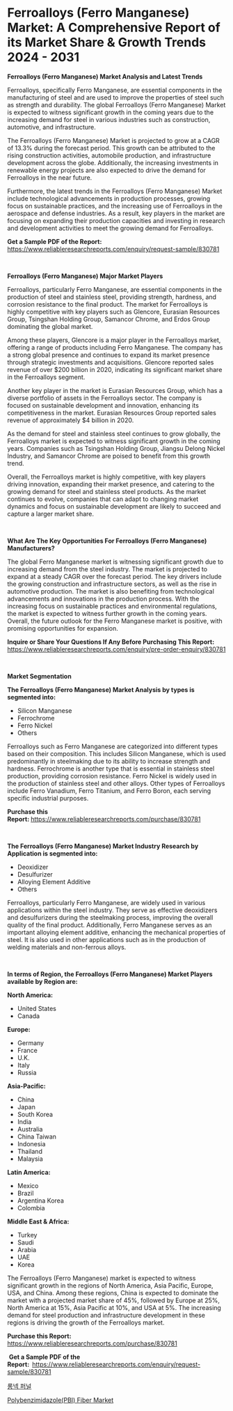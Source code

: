 <p><h1>Ferroalloys (Ferro Manganese) Market: A Comprehensive Report of its Market Share & Growth Trends 2024 - 2031</h1></p><p><strong>Ferroalloys (Ferro Manganese) Market Analysis and Latest Trends</strong></p>
<p><p>Ferroalloys, specifically Ferro Manganese, are essential components in the manufacturing of steel and are used to improve the properties of steel such as strength and durability. The global Ferroalloys (Ferro Manganese) Market is expected to witness significant growth in the coming years due to the increasing demand for steel in various industries such as construction, automotive, and infrastructure.</p><p>The Ferroalloys (Ferro Manganese) Market is projected to grow at a CAGR of 13.3% during the forecast period. This growth can be attributed to the rising construction activities, automobile production, and infrastructure development across the globe. Additionally, the increasing investments in renewable energy projects are also expected to drive the demand for Ferroalloys in the near future.</p><p>Furthermore, the latest trends in the Ferroalloys (Ferro Manganese) Market include technological advancements in production processes, growing focus on sustainable practices, and the increasing use of Ferroalloys in the aerospace and defense industries. As a result, key players in the market are focusing on expanding their production capacities and investing in research and development activities to meet the growing demand for Ferroalloys.</p></p>
<p><strong>Get a Sample PDF of the Report:&nbsp;</strong> <a href="https://www.reliableresearchreports.com/enquiry/request-sample/830781">https://www.reliableresearchreports.com/enquiry/request-sample/830781</a></p>
<p>&nbsp;</p>
<p><strong>Ferroalloys (Ferro Manganese) Major Market Players</strong></p>
<p><p>Ferroalloys, particularly Ferro Manganese, are essential components in the production of steel and stainless steel, providing strength, hardness, and corrosion resistance to the final product. The market for Ferroalloys is highly competitive with key players such as Glencore, Eurasian Resources Group, Tsingshan Holding Group, Samancor Chrome, and Erdos Group dominating the global market.  </p><p>Among these players, Glencore is a major player in the Ferroalloys market, offering a range of products including Ferro Manganese. The company has a strong global presence and continues to expand its market presence through strategic investments and acquisitions. Glencore reported sales revenue of over $200 billion in 2020, indicating its significant market share in the Ferroalloys segment.</p><p>Another key player in the market is Eurasian Resources Group, which has a diverse portfolio of assets in the Ferroalloys sector. The company is focused on sustainable development and innovation, enhancing its competitiveness in the market. Eurasian Resources Group reported sales revenue of approximately $4 billion in 2020.</p><p>As the demand for steel and stainless steel continues to grow globally, the Ferroalloys market is expected to witness significant growth in the coming years. Companies such as Tsingshan Holding Group, Jiangsu Delong Nickel Industry, and Samancor Chrome are poised to benefit from this growth trend.</p><p>Overall, the Ferroalloys market is highly competitive, with key players driving innovation, expanding their market presence, and catering to the growing demand for steel and stainless steel products. As the market continues to evolve, companies that can adapt to changing market dynamics and focus on sustainable development are likely to succeed and capture a larger market share.</p></p>
<p>&nbsp;</p>
<p><strong>What Are The Key Opportunities For Ferroalloys (Ferro Manganese) Manufacturers?</strong></p>
<p><p>The global Ferro Manganese market is witnessing significant growth due to increasing demand from the steel industry. The market is projected to expand at a steady CAGR over the forecast period. The key drivers include the growing construction and infrastructure sectors, as well as the rise in automotive production. The market is also benefiting from technological advancements and innovations in the production process. With the increasing focus on sustainable practices and environmental regulations, the market is expected to witness further growth in the coming years. Overall, the future outlook for the Ferro Manganese market is positive, with promising opportunities for expansion.</p></p>
<p><strong>Inquire or Share Your Questions If Any Before Purchasing This Report:</strong> <a href="https://www.reliableresearchreports.com/enquiry/pre-order-enquiry/830781">https://www.reliableresearchreports.com/enquiry/pre-order-enquiry/830781</a></p>
<p>&nbsp;</p>
<p><strong>Market Segmentation</strong></p>
<p><strong>The Ferroalloys (Ferro Manganese) Market Analysis by types is segmented into:</strong></p>
<p><ul><li>Silicon Manganese</li><li>Ferrochrome</li><li>Ferro Nickel</li><li>Others</li></ul></p>
<p><p>Ferroalloys such as Ferro Manganese are categorized into different types based on their composition. This includes Silicon Manganese, which is used predominantly in steelmaking due to its ability to increase strength and hardness. Ferrochrome is another type that is essential in stainless steel production, providing corrosion resistance. Ferro Nickel is widely used in the production of stainless steel and other alloys. Other types of Ferroalloys include Ferro Vanadium, Ferro Titanium, and Ferro Boron, each serving specific industrial purposes.</p></p>
<p><strong>Purchase this Report:&nbsp;</strong><a href="https://www.reliableresearchreports.com/purchase/830781">https://www.reliableresearchreports.com/purchase/830781</a></p>
<p>&nbsp;</p>
<p><strong>The Ferroalloys (Ferro Manganese) Market Industry Research by Application is segmented into:</strong></p>
<p><ul><li>Deoxidizer</li><li>Desulfurizer</li><li>Alloying Element Additive</li><li>Others</li></ul></p>
<p><p>Ferroalloys, particularly Ferro Manganese, are widely used in various applications within the steel industry. They serve as effective deoxidizers and desulfurizers during the steelmaking process, improving the overall quality of the final product. Additionally, Ferro Manganese serves as an important alloying element additive, enhancing the mechanical properties of steel. It is also used in other applications such as in the production of welding materials and non-ferrous alloys.</p></p>
<p>&nbsp;</p>
<p><strong>In terms of Region, the Ferroalloys (Ferro Manganese) Market Players available by Region are:</strong></p>
<p>
    <p> <strong> North America: </strong>
        <ul>
            <li>United States</li>
            <li>Canada</li>
        </ul>
        </p> 
    <p> <strong> Europe: </strong>
        <ul>
            <li>Germany</li>
            <li>France</li>
            <li>U.K.</li>
            <li>Italy</li>
            <li>Russia</li>
        </ul>
        </p> 
    <p> <strong> Asia-Pacific: </strong>
        <ul>
            <li>China</li>
            <li>Japan</li>
            <li>South Korea</li>
            <li>India</li>
            <li>Australia</li>
            <li>China Taiwan</li>
            <li>Indonesia</li>
            <li>Thailand</li>
            <li>Malaysia</li>
        </ul>
        </p> 
    <p> <strong> Latin America: </strong>
        <ul>
            <li>Mexico</li>
            <li>Brazil</li>
            <li>Argentina Korea</li>
            <li>Colombia</li>
        </ul>
        </p> 
    <p> <strong> Middle East & Africa: </strong>
        <ul>
            <li>Turkey</li>
            <li>Saudi</li>
            <li>Arabia</li>
            <li>UAE</li>
            <li>Korea</li>
        </ul>
    </p>
    </p>
<p><p>The Ferroalloys (Ferro Manganese) market is expected to witness significant growth in the regions of North America, Asia Pacific, Europe, USA, and China. Among these regions, China is expected to dominate the market with a projected market share of 45%, followed by Europe at 25%, North America at 15%, Asia Pacific at 10%, and USA at 5%. The increasing demand for steel production and infrastructure development in these regions is driving the growth of the Ferroalloys market.</p></p>
<p><strong>Purchase this Report: </strong><a href="https://www.reliableresearchreports.com/purchase/830781">https://www.reliableresearchreports.com/purchase/830781</a></p>
<p>&nbsp;<strong>Get a Sample PDF of the Report:&nbsp;&nbsp;</strong><a href="https://www.reliableresearchreports.com/enquiry/request-sample/830781">https://www.reliableresearchreports.com/enquiry/request-sample/830781</a></p>
<p><strong></strong></p>
<p><p><a href="https://github.com/oajzkywllm460/Market-Research-Report-List-1/blob/main/5791691382.md">롱넥 퍼널</a></p><p><a href="https://github.com/CliffMedina6/Market-Research-Report-List-3/blob/main/polybenzimidazolepbi-fiber-market.md">Polybenzimidazole(PBI) Fiber Market</a></p></p>